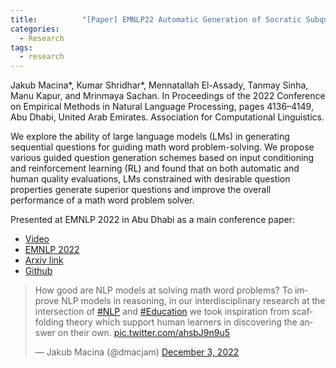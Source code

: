 ```yaml
---
title:      	"[Paper] EMNLP22 Automatic Generation of Socratic Subquestions for Teaching Math Word Problems"
categories:
  - Research
tags:
  - research
---
```

Jakub Macina&ast;, Kumar Shridhar&ast;, Mennatallah El-Assady, Tanmay Sinha, Manu Kapur, and Mrinmaya Sachan.
In Proceedings of the 2022 Conference on Empirical Methods in Natural Language Processing, pages 4136–4149, Abu Dhabi, United Arab Emirates. Association for Computational Linguistics.
<!--more-->

We explore the ability of large language models (LMs) in generating sequential questions for guiding math word problem-solving. We propose various guided question generation schemes based on input conditioning and reinforcement learning (RL) and found that on both automatic and human quality evaluations, LMs constrained with desirable question properties generate superior questions and improve the overall performance of a math word problem solver.

Presented at EMNLP 2022 in Abu Dhabi as a main conference paper:
- [Video](https://s3.amazonaws.com/pf-user-files-01/u-59356/uploads/2022-11-09/3l53tdu/emnlp22-video.mp4)
- [EMNLP 2022](https://aclanthology.org/2022.emnlp-main.277/)
- [Arxiv link](https://arxiv.org/abs/2211.12835)
- [Github](https://github.com/eth-nlped/scaffolding-generation)

<blockquote class="twitter-tweet"><p lang="en" dir="ltr">How good are NLP models at solving math word problems? To improve NLP models in reasoning, in our interdisciplinary research at the intersection of <a href="https://twitter.com/hashtag/NLP?src=hash&amp;ref_src=twsrc%5Etfw">#NLP</a> and <a href="https://twitter.com/hashtag/Education?src=hash&amp;ref_src=twsrc%5Etfw">#Education</a> we took inspiration from scaffolding theory which support human learners in discovering the answer on their own. <a href="https://t.co/ahsbJ9n9u5">pic.twitter.com/ahsbJ9n9u5</a></p>&mdash; Jakub Macina (@dmacjam) <a href="https://twitter.com/dmacjam/status/1599035799260958722?ref_src=twsrc%5Etfw">December 3, 2022</a></blockquote> <script async src="https://platform.twitter.com/widgets.js" charset="utf-8"></script>
